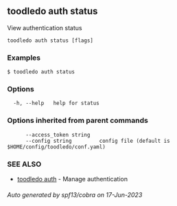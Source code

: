 ## toodledo auth status

View authentication status

```
toodledo auth status [flags]
```

### Examples

```
$ toodledo auth status

```

### Options

```
  -h, --help   help for status
```

### Options inherited from parent commands

```
      --access_token string   
      --config string         config file (default is $HOME/config/toodledo/conf.yaml)
```

### SEE ALSO

* [toodledo auth](toodledo_auth.md)	 - Manage authentication

###### Auto generated by spf13/cobra on 17-Jun-2023
